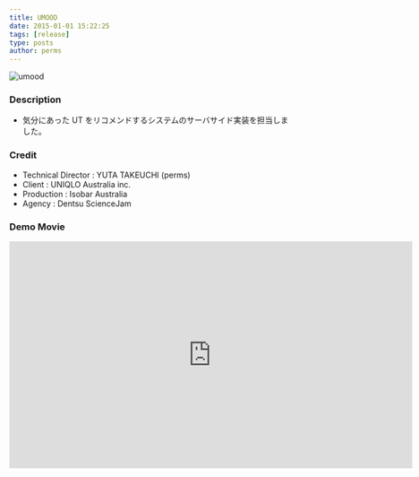```yaml
---
title: UMOOD
date: 2015-01-01 15:22:25
tags: [release]
type: posts
author: perms
---
```


![umood](/img/works/UMOOD.png 'v')

### Description

* 気分にあった UT をリコメンドするシステムのサーバサイド実装を担当しました。

### Credit

* Technical Director : YUTA TAKEUCHI (perms)
* Client : UNIQLO Australia inc.
* Production : Isobar Australia
* Agency : Dentsu ScienceJam

### Demo Movie

<iframe src="https://player.vimeo.com/video/192379400" width="720" height="405" frameborder="0" webkitallowfullscreen mozallowfullscreen allowfullscreen></iframe>
